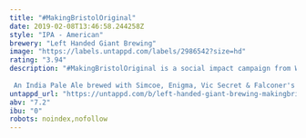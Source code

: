 ```yaml
---
title: "#MakingBristolOriginal"
date: 2019-02-08T13:46:58.244258Z
style: "IPA - American"
brewery: "Left Handed Giant Brewing"
image: "https://labels.untappd.com/labels/2986542?size=hd"
rating: "3.94"
description: "#MakingBristolOriginal is a social impact campaign from Whalecake Social, a Bristol based social media agency. The first series of this campaign is all about giving indie brands of the food and drink scene a bigger voice.  An India Pale Ale brewed with Simcoe, Enigma, Vic Secret & Falconer's Flight."
untappd_url: "https://untappd.com/b/left-handed-giant-brewing-makingbristoloriginal/2986542"
abv: "7.2"
ibu: "0"
robots: noindex,nofollow
---
```

